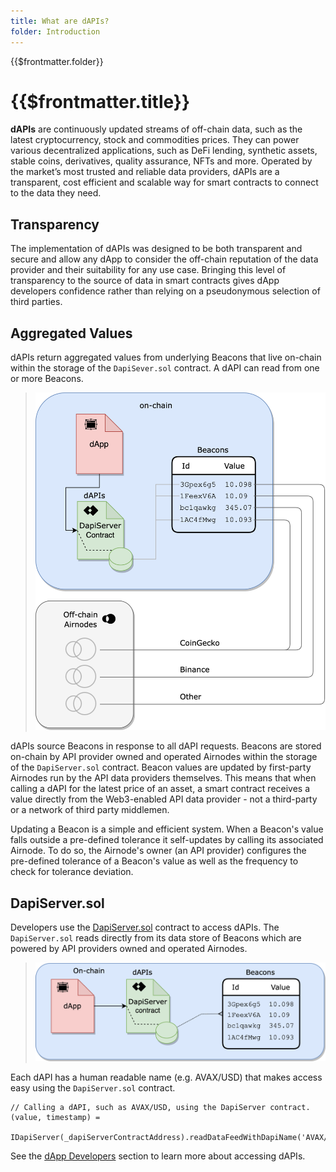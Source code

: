 ```yaml
---
title: What are dAPIs?
folder: Introduction
---
```


<TitleSpan>{{$frontmatter.folder}}</TitleSpan>

# {{$frontmatter.title}}

<VersionWarning/>

<TocHeader />
<TOC class="table-of-contents" :include-level="[2,3]" />

**dAPIs** are continuously updated streams of off-chain data, such as the latest
cryptocurrency, stock and commodities prices. They can power various
decentralized applications, such as DeFi lending, synthetic assets, stable
coins, derivatives, quality assurance, NFTs and more. Operated by the market’s
most trusted and reliable data providers, dAPIs are a transparent, cost
efficient and scalable way for smart contracts to connect to the data they need.

## Transparency

The implementation of dAPIs was designed to be both transparent and secure and
allow any dApp to consider the off-chain reputation of the data provider and
their suitability for any use case. Bringing this level of transparency to the
source of data in smart contracts gives dApp developers confidence rather than
relying on a pseudonymous selection of third parties.

## Aggregated Values

dAPIs return aggregated values from underlying Beacons that live on-chain within
the storage of the `DapiSever.sol` contract. A dAPI can read from one or more
Beacons.

> <img src="./assets/images/dapi-beacons.png" width="550px"/>

<!--img src="./assets/images/beacon-airnode.png" width="500px"/-->

<!--
- [Beacons](./#beacons): A single sourced value from an API provider operating a
  first-party Airnode oracle.
- [dAPIs](./#dapis): A virtual definition for a single Beacon or a set of
  Beacons.


- [Beacons](./#beacons): A single sourced value from an API provider operating a
  first-party Airnode oracle. A Beacon is addressed by its ID which is the hash
  of its parameters.
- [Beacon Sets](./#beacon-sets): An aggregation of Beacon values. A Beacon sets
  is addressed by its ID which is the hash of the underlying Beacon IDs.
- [dAPIs](./#dapis): A managed data feed that points to a Beacon or a Beacon
set. A dAPI is addressed by its human-readable name which is used to easily
acquire a single Beacon or Beacon set on-chain. -->
<!--
::: tip Coverage Policies

<span style="color:red;font-weight:bold">TODO: Need link to policies.</span>
Each type of data feed shown above has different [coverage policies]() with
different security guarantees.

:::-->

dAPIs source Beacons in response to all dAPI requests. Beacons are stored
on-chain by API provider owned and operated Airnodes within the storage of the
`DapiServer.sol` contract. Beacon values are updated by first-party Airnodes run
by the API data providers themselves. This means that when calling a dAPI for
the latest price of an asset, a smart contract receives a value directly from
the Web3-enabled API data provider - not a third-party or a network of third
party middlemen.

Updating a Beacon is a simple and efficient system. When a Beacon's value falls
outside a pre-defined tolerance it self-updates by calling its associated
Airnode. To do so, the Airnode's owner (an API provider) configures the
pre-defined tolerance of a Beacon's value as well as the frequency to check for
tolerance deviation.

<!--
> <img src="./assets/images/beacon-airnode.png" width="500px"/>

The entire implementation of Beacons was designed to be both transparent and
secure. The provider-operated nature of Beacons allows any dApp to consider the
off-chain reputation of the data provider and their suitability for any use
case. Bringing this level of transparency to the source of data in smart
contracts gives dApp developers confidence rather than relying on a pseudonymous
selection of third parties.

## Beacon Sets

A Beacon set is the aggregation of multiple Beacon values. The `DapiServer.sol`
contract aggregates the associated Beacon values when a request is made.

> <img src="./assets/images/dapi-beacons.png" width="550px"/>
>
> <p class="diagram-line" style="color:gray;margin-top:6px;">The DapiServer contract can return the aggregated value of multiple Beacons. </p>

In the diagram above a Beacon set, which defines an ETH/USD price, aggregates
values from multiple Beacons such as the CoinGecko ETH/USD value (3Gpex6g5), the
Binance ETH/USD value (1FeexV6A) and so on.
-->

<!--

## dAPIs

To exploit the benefit of Beacons and Beacon sets, dAPIs enable dApp developers
a powerful tool to quickly acquire single or aggregated Beacon values on-chain.
dAPI data feeds add a simplicity layer atop Beacons and Beacons sets by
providing an "ENS like" name that points to either. Think of a dAPI as a virtual
definition (alias) that points to a Beacon or Beacon set.

All data feeds that API3 serves on-chain can be read from a single
[DapiServer.sol](https://github.com/api3dao/airnode-protocol-v1/blob/main/contracts/dapis/DapiServer.sol)
contract. When using a dAPI, a dAPI _name_ is required using the functions
[readDataFeedWithDapiName()](./developers/read-data-feed-with-dapi-name.md) or
[readDataFeedValueWithDapiName()](./developers/read-data-feed-value-with-dapi-name.md).
-->

## DapiServer.sol

Developers use the
[DapiServer.sol](https://github.com/api3dao/airnode-protocol-v1/blob/main/contracts/dapis/DapiServer.sol)
contract to access dAPIs. The `DapiServer.sol` reads directly from its data
store of Beacons which are powered by API providers owned and operated Airnodes.

> <img src="./assets/images/dapp-beacon.png" width="550px"/>

Each dAPI has a human readable name (e.g. AVAX/USD) that makes access easy using
the `DapiServer.sol` contract.

```solidity
// Calling a dAPI, such as AVAX/USD, using the DapiServer contract.
(value, timestamp) =
  IDapiServer(_dapiServerContractAddress).readDataFeedWithDapiName('AVAX/USD');
```

See the [dApp Developers](./developers/) section to learn more about accessing
dAPIs.
